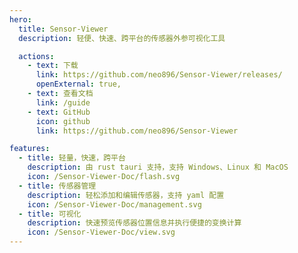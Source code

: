 ```yaml
---
hero:
  title: Sensor-Viewer
  description: 轻便、快速、跨平台的传感器外参可视化工具

  actions:
    - text: 下载
      link: https://github.com/neo896/Sensor-Viewer/releases/
      openExternal: true,
    - text: 查看文档
      link: /guide
    - text: GitHub
      icon: github
      link: https://github.com/neo896/Sensor-Viewer

features:
  - title: 轻量，快速，跨平台
    description: 由 rust tauri 支持，支持 Windows、Linux 和 MacOS
    icon: /Sensor-Viewer-Doc/flash.svg
  - title: 传感器管理
    description: 轻松添加和编辑传感器，支持 yaml 配置
    icon: /Sensor-Viewer-Doc/management.svg
  - title: 可视化
    description: 快速预览传感器位置信息并执行便捷的变换计算
    icon: /Sensor-Viewer-Doc/view.svg
---
```

